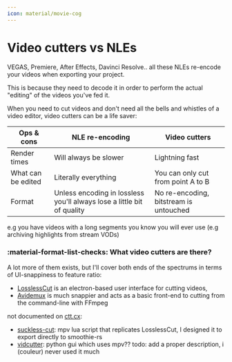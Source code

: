 ```yaml
---
icon: material/movie-cog
---
```


# Video cutters vs NLEs

VEGAS, Premiere, After Effects, Davinci Resolve.. all these NLEs re-encode your videos when exporting your project.

This is because they need to decode it in order to perform the actual "editing" of the videos you've fed it.

When you need to cut videos and don't need all the bells and whistles of a video editor, video cutters can be a life saver:

| Ops & cons         | NLE re-encoding                                                        | Video cutters                          |
|--------------------|------------------------------------------------------------------------|----------------------------------------|
| Render times       | Will always be slower                                                  | Lightning fast                         |
| What can be edited | Literally everything                                                   | You can only cut from point A to B     |
| Format             | Unless encoding in lossless you'll always lose a little bit of quality | No re-encoding, bitstream is untouched |

e.g you have videos with a long segments you know you will ever use (e.g archiving highlights from stream VODs)

### :material-format-list-checks: What video cutters are there?

A lot more of them exists, but I'll cover both ends of the spectrums in terms of UI-snappiness to feature ratio:

* [LosslessCut](./losslesscut.md) is an electron-based user interface for cutting videos,
* [Avidemux](./avidemux.md) is much snappier and acts as a basic front-end to cutting from the command-line with FFmpeg

not documented on [ctt.cx](#):

* [suckless-cut](https://github.com/couleur-tweak-tips/suckless-cut): mpv lua script that replicates LosslessCut, I designed it to export directly to smoothie-rs
* [vidcutter](https://github.com/ozmartian/vidcutter): python gui which uses mpv?? todo: add a proper description, i (couleur) never used it much